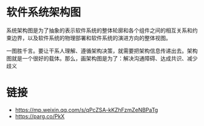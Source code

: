 # 软件系统架构图

系统架构图是为了抽象的表示软件系统的整体轮廓和各个组件之间的相互关系和约束边界，以及软件系统的物理部署和软件系统的演进方向的整体视图。

一图胜千言。要让干系人理解、遵循架构决策，就需要把架构信息传递出去。架构图就是一个很好的载体。那么，画架构图是为了：解决沟通障碍、达成共识、减少歧义

# 链接

- https://mp.weixin.qq.com/s/qPcZSA-kKZhFzmZeNBPaTg
- https://parg.co/PkX
